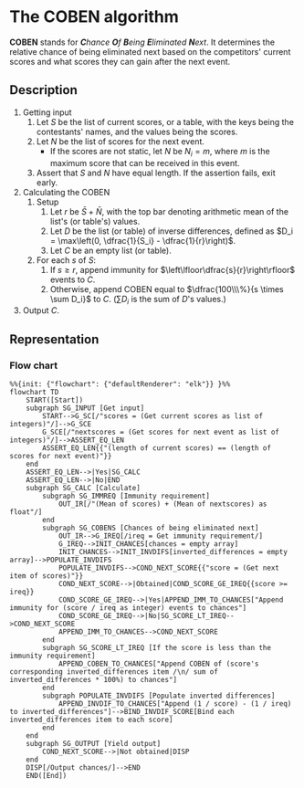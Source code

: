 # The COBEN algorithm

**COBEN** stands for ***C**hance **O**f **B**eing **E**liminated **N**ext*.
It determines the relative chance of being eliminated next based on the competitors'
current scores and what scores they can gain after the next event.

## Description

1. Getting input
    1. Let $S$ be the list of current scores, or a table, with the keys being
    the contestants' names, and the values being the scores.
    2. Let $N$ be the list of scores for the next event.
        - If the scores are not static, let $N$ be $N_i = m$, where $m$ is the
        maximum score that can be received in this event.
    3. Assert that $S$ and $N$ have equal length. If the assertion fails, exit
    early.
2. Calculating the COBEN
    1. Setup
        1. Let $r$ be $\bar{S} + \bar{N}$, with the top bar denoting arithmetic
        mean of the list's (or table's) values.
        2. Let $D$ be the list (or table) of inverse differences, defined as
        $D_i = \max\left(0, \dfrac{1}{S_i} - \dfrac{1}{r}\right)$.
        3. Let $C$ be an empty list (or table).
    2. For each $s$ of $S$:
        1. If $s \ge r$, append immunity for
        $\left\lfloor\dfrac{s}{r}\right\rfloor$ events to $C$.
        2. Otherwise, append COBEN equal to
        $\dfrac{100\\\%}{s \times \sum D_i}$ to $C$. ($\sum D_i$ is the sum of
        $D$'s values.)
        <!--
        Double backslash is required due to the fact the GFM parser interprets
        escapes in math expressions.
        -->
3. Output $C$.

## Representation

### Flow chart

```mermaid
%%{init: {"flowchart": {"defaultRenderer": "elk"}} }%%
flowchart TD
    START([Start])
    subgraph SG_INPUT [Get input]
        START-->G_SC[/"scores = (Get current scores as list of integers)"/]-->G_SCE
        G_SCE[/"nextscores = (Get scores for next event as list of integers)"/]-->ASSERT_EQ_LEN
        ASSERT_EQ_LEN{{"(length of current scores) == (length of scores for next event)"}}
    end
    ASSERT_EQ_LEN-->|Yes|SG_CALC
    ASSERT_EQ_LEN-->|No|END
    subgraph SG_CALC [Calculate]
        subgraph SG_IMMREQ [Immunity requirement]
            OUT_IR[/"(Mean of scores) + (Mean of nextscores) as float"/]
        end
        subgraph SG_COBENS [Chances of being eliminated next]
            OUT_IR-->G_IREQ[/ireq = Get immunity requirement/]
            G_IREQ-->INIT_CHANCES[chances = empty array]
            INIT_CHANCES-->INIT_INVDIFS[inverted_differences = empty array]-->POPULATE_INVDIFS
            POPULATE_INVDIFS-->COND_NEXT_SCORE{{"score = (Get next item of scores)"}}
            COND_NEXT_SCORE-->|Obtained|COND_SCORE_GE_IREQ{{score >= ireq}}
            COND_SCORE_GE_IREQ-->|Yes|APPEND_IMM_TO_CHANCES["Append immunity for (score / ireq as integer) events to chances"]
            COND_SCORE_GE_IREQ-->|No|SG_SCORE_LT_IREQ-->COND_NEXT_SCORE
            APPEND_IMM_TO_CHANCES-->COND_NEXT_SCORE
        end
        subgraph SG_SCORE_LT_IREQ [If the score is less than the immunity requirement]
            APPEND_COBEN_TO_CHANCES["Append COBEN of (score's corresponding inverted_differences item /\n/ sum of inverted_differences * 100%) to chances"]
        end
        subgraph POPULATE_INVDIFS [Populate inverted differences]
            APPEND_INVDIF_TO_CHANCES["Append (1 / score) - (1 / ireq) to inverted_differences"]-->BIND_INVDIF_SCORE[Bind each inverted_differences item to each score]
        end
    end
    subgraph SG_OUTPUT [Yield output]
        COND_NEXT_SCORE-->|Not obtained|DISP
    end
    DISP[/Output chances/]-->END
    END([End])
```
